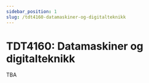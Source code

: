 ```yaml
---
sidebar_position: 1
slug: /tdt4160-datamaskiner-og-digitalteknikk
---
```


# TDT4160: Datamaskiner og digitalteknikk

TBA
